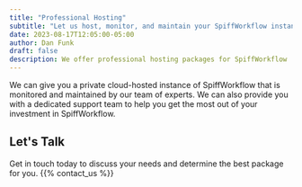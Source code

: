 ```yaml
---
title: "Professional Hosting"
subtitle: "Let us host, monitor, and maintain your SpiffWorkflow instance"
date: 2023-08-17T12:05:00-05:00
author: Dan Funk
draft: false
description: We offer professional hosting packages for SpiffWorkflow
---
```


We can give you a private cloud-hosted instance of SpiffWorkflow that is monitored and maintained by our team of experts.
We can also provide you with a dedicated support team to help you get the most out of your investment in SpiffWorkflow.

## Let's Talk

Get in touch today to discuss your needs and determine the best package for you.
{{% contact_us %}}
